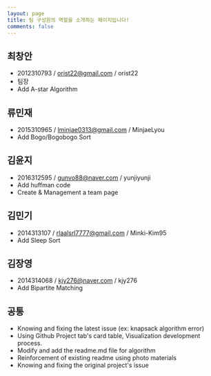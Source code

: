 ```yaml
---
layout: page
title: 팀 구성원의 역할을 소개하는 페이지입니다!
comments: false
---
```



## 최창안
- 2012310793 / orist22@gmail.com / orist22
- 팀장
- Add A-star Algorithm  

## 류민재
- 2015310965 / lminjae0313@gmail.com / MinjaeLyou
- Add Bogo/Bogobogo Sort

## 김윤지
- 2016312595 / gunvo88@naver.com / yunjiyunji
- Add huffman code
- Create & Management a team page

## 김민기
- 2014313107 / rlaalsrl7777@gmail.com / Minki-Kim95
- Add Sleep Sort 

## 김장영
- 2014314068 / kjy276@naver.com / kjy276
- Add Bipartite Matching 

## 공통
- Knowing and fixing the latest issue (ex: knapsack algorithm error) 
- Using Github Project tab's card table, Visualization development process.
- Modify and add the readme.md file for algorithm
- Reinforcement of existing readme using photo materials
- Knowing and fixing the original project's issue

